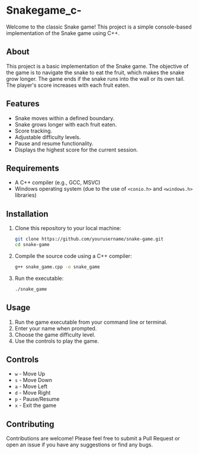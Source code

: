 # Snakegame_c-
Welcome to the classic Snake game! This project is a simple console-based implementation of the Snake game using C++.


## About

This project is a basic implementation of the Snake game. The objective of the game is to navigate the snake to eat the fruit, which makes the snake grow longer. The game ends if the snake runs into the wall or its own tail. The player's score increases with each fruit eaten.

## Features

- Snake moves within a defined boundary.
- Snake grows longer with each fruit eaten.
- Score tracking.
- Adjustable difficulty levels.
- Pause and resume functionality.
- Displays the highest score for the current session.

## Requirements

- A C++ compiler (e.g., GCC, MSVC)
- Windows operating system (due to the use of `<conio.h>` and `<windows.h>` libraries)

## Installation

1. Clone this repository to your local machine:

    ```sh
    git clone https://github.com/yourusername/snake-game.git
    cd snake-game
    ```

2. Compile the source code using a C++ compiler:

    ```sh
    g++ snake_game.cpp -o snake_game
    ```

3. Run the executable:

    ```sh
    ./snake_game
    ```

## Usage

1. Run the game executable from your command line or terminal.
2. Enter your name when prompted.
3. Choose the game difficulty level.
4. Use the controls to play the game.

## Controls

- `w` - Move Up
- `s` - Move Down
- `a` - Move Left
- `d` - Move Right
- `p` - Pause/Resume
- `x` - Exit the game

## Contributing

Contributions are welcome! Please feel free to submit a Pull Request or open an issue if you have any suggestions or find any bugs.

